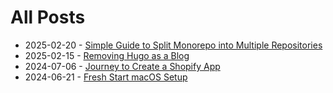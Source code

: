 # All Posts

* 2025-02-20 - [Simple Guide to Split Monorepo into Multiple Repositories](/content/posts/1740070985-split-monorepo-simple.md)
* 2025-02-15 - [Removing Hugo as a Blog](/content/posts/1739673939-removing-hugo-as-a-blog-app.md)
* 2024-07-06 - [Journey to Create a Shopify App](/content/posts/1720321560-journey-to-create-a-shopify-app.md)
* 2024-06-21 - [Fresh Start macOS Setup](/content/posts/1718983133-fresh-start-macos-setup.md)

